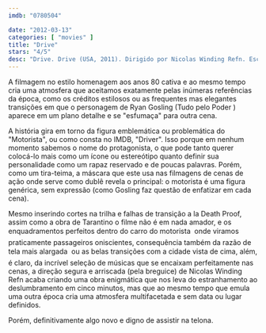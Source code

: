 ```yaml
---
imdb: "0780504"

date: "2012-03-13"
categories: [ "movies" ]
title: "Drive"
stars: "4/5"
desc: "Drive. Drive (USA, 2011). Dirigido por Nicolas Winding Refn. Escrito por Hossein Amini, James Sallis. Com Ryan Gosling, Carey Mulligan, Bryan Cranston, Albert Brooks, Oscar Isaac, Christina Hendricks, Ron Perlman, Kaden Leos, Jeff Wolfe."
---
```

A filmagem no estilo homenagem aos anos 80 cativa e ao mesmo tempo cria uma atmosfera que aceitamos exatamente pelas inúmeras referências da época, como os créditos estilosos ou as frequentes mas elegantes transições em que o personagem de Ryan Gosling (Tudo pelo Poder ) aparece em um plano detalhe e se "esfumaça" para outra cena.

A história gira em torno da figura emblemática ou problemática do "Motorista", ou como consta no IMDB, "Driver". Isso porque em nenhum momento sabemos o nome do protagonista, o que pode tanto querer colocá-lo mais como um ícone ou estereótipo quanto definir sua personalidade como um rapaz reservado e de poucas palavras. Porém, como um tira-teima, a máscara que este usa nas filmagens de cenas de ação onde serve como dublê revela o principal: o motorista é uma figura genérica, sem expressão (como Gosling faz questão de enfatizar em cada cena).

Mesmo inserindo cortes na trilha e falhas de transição a la Death Proof, assim como a obra de Tarantino o filme não é em nada amador, e os enquadramentos perfeitos dentro do carro do motorista  onde viramos praticamente passageiros oniscientes, consequência também da razão de tela mais alargada  ou as belas transições com a cidade vista de cima, além, é claro, da incrível seleção de músicas que se encaixam perfeitamente nas cenas, a direção segura e arriscada (pela breguice) de Nicolas Winding Refn acaba criando uma obra enigmática que nos leva do estranhamento ao deslumbramento em cinco minutos, mas que ao mesmo tempo que emula uma outra época cria uma atmosfera multifacetada e sem data ou lugar definidos.

Porém, definitivamente algo novo e digno de assistir na telona.

